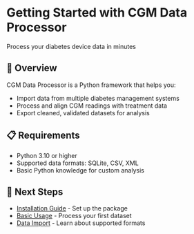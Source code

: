 <div class="hero">
  <h1>Getting Started with CGM Data Processor</h1>
  <p>Process your diabetes device data in minutes</p>
</div>

## 🎯 Overview

<div class="feature-card">
<p>CGM Data Processor is a Python framework that helps you:</p>
<ul>
    <li>Import data from multiple diabetes management systems</li>
    <li>Process and align CGM readings with treatment data</li>
    <li>Export cleaned, validated datasets for analysis</li>
</ul>
</div>

## 📋 Requirements

<div class="feature-card">
<ul>
    <li>Python 3.10 or higher</li>
    <li>Supported data formats: SQLite, CSV, XML</li>
    <li>Basic Python knowledge for custom analysis</li>
</ul>
</div>

## 🚀 Next Steps

<div class="feature-card">
<ul>
    <li><a href="./installation">Installation Guide</a> - Set up the package</li>
    <li><a href="../quickstart/basic">Basic Usage</a> - Process your first dataset</li>
    <li><a href="../quickstart/import">Data Import</a> - Learn about supported formats</li>
</ul>
</div>